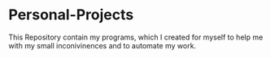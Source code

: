 # Personal-Projects
This Repository contain my programs, which I created for myself to help me with my small inconivinences and to automate my work.
